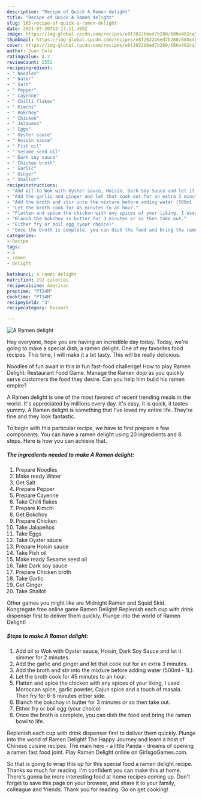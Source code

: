 ```yaml
---
description: "Recipe of Quick A Ramen delight"
title: "Recipe of Quick A Ramen delight"
slug: 163-recipe-of-quick-a-ramen-delight
date: 2021-07-20T13:17:11.495Z
image: https://img-global.cpcdn.com/recipes/e8f2022b6ed7b280/680x482cq70/a-ramen-delight-recipe-main-photo.jpg
thumbnail: https://img-global.cpcdn.com/recipes/e8f2022b6ed7b280/680x482cq70/a-ramen-delight-recipe-main-photo.jpg
cover: https://img-global.cpcdn.com/recipes/e8f2022b6ed7b280/680x482cq70/a-ramen-delight-recipe-main-photo.jpg
author: Juan Cole
ratingvalue: 4.2
reviewcount: 2552
recipeingredient:
- " Noodles"
- " Water"
- " Salt"
- " Pepper"
- " Cayenne"
- " Chilli flakes"
- " Kimchi"
- " Bokchoy"
- " Chicken"
- " Jalapeos"
- " Eggs"
- " Oyster sauce"
- " Hoisin sauce"
- " Fish oil"
- " Sesame seed oil"
- " Dark soy sauce"
- " Chicken broth"
- " Garlic"
- " Ginger"
- " Shallot"
recipeinstructions:
- "Add oil to Wok with Oyster sauce, Hoisin, Dark Soy Sauce and let it simmer for 2 minutes."
- "Add the garlic and ginger and let that cook out for an extra 3 minutes."
- "Add the broth and stir into the mixture before adding water (500ml - 1L)."
- "Let the broth cook for 45 minutes to an hour."
- "Flatten and spice the chicken with any spices of your liking, I used Moroccan spice, garlic powder, Cajun spice and a touch of masala. Then fry for 6-8 minutes either side."
- "Blanch the bokchoy in butter for 3 minutes or so then take out."
- "Either fry or boil egg (your choice)"
- "Once the broth is complete, you can dish the food and bring the ramen bowl to life."
categories:
- Recipe
tags:
- a
- ramen
- delight

katakunci: a ramen delight 
nutrition: 192 calories
recipecuisine: American
preptime: "PT24M"
cooktime: "PT34M"
recipeyield: "3"
recipecategory: Dessert

---
```



![A Ramen delight](https://img-global.cpcdn.com/recipes/e8f2022b6ed7b280/680x482cq70/a-ramen-delight-recipe-main-photo.jpg)

Hey everyone, hope you are having an incredible day today. Today, we're going to make a special dish, a ramen delight. One of my favorites food recipes. This time, I will make it a bit tasty. This will be really delicious.

Noodles of fun await in this in fun fast-food challenge! How to play Ramen Delight: Restaurant Food Game. Manage the Ramen dojo as you quickly serve customers the food they desire. Can you help him build his ramen empire?

A Ramen delight is one of the most favored of recent trending meals in the world. It's appreciated by millions every day. It's easy, it is quick, it tastes yummy. A Ramen delight is something that I've loved my entire life. They're fine and they look fantastic.


To begin with this particular recipe, we have to first prepare a few components. You can have a ramen delight using 20 ingredients and 8 steps. Here is how you can achieve that.

<!--inarticleads1-->

##### The ingredients needed to make A Ramen delight:

1. Prepare  Noodles
1. Make ready  Water
1. Get  Salt
1. Prepare  Pepper
1. Prepare  Cayenne
1. Take  Chilli flakes
1. Prepare  Kimchi
1. Get  Bokchoy
1. Prepare  Chicken
1. Take  Jalapeños
1. Take  Eggs
1. Take  Oyster sauce
1. Prepare  Hoisin sauce
1. Take  Fish oil
1. Make ready  Sesame seed oil
1. Take  Dark soy sauce
1. Prepare  Chicken broth
1. Take  Garlic
1. Get  Ginger
1. Take  Shallot


Other games you might like are Midnight Ramen and Squid Skid. Kongregate free online game Ramen Delight! Replenish each cup with drink dispenser first to deliver them quickly. Plunge into the world of Ramen Delight! 

<!--inarticleads2-->

##### Steps to make A Ramen delight:

1. Add oil to Wok with Oyster sauce, Hoisin, Dark Soy Sauce and let it simmer for 2 minutes.
1. Add the garlic and ginger and let that cook out for an extra 3 minutes.
1. Add the broth and stir into the mixture before adding water (500ml - 1L).
1. Let the broth cook for 45 minutes to an hour.
1. Flatten and spice the chicken with any spices of your liking, I used Moroccan spice, garlic powder, Cajun spice and a touch of masala. Then fry for 6-8 minutes either side.
1. Blanch the bokchoy in butter for 3 minutes or so then take out.
1. Either fry or boil egg (your choice)
1. Once the broth is complete, you can dish the food and bring the ramen bowl to life.


Replenish each cup with drink dispenser first to deliver them quickly. Plunge into the world of Ramen Delight! The Happy Journey and learn a host of Chinese cuisine recipes. The main hero - a little Panda - dreams of opening a ramen fast food joint. Play Ramen Delight online on GirlsgoGames.com. 

So that is going to wrap this up for this special food a ramen delight recipe. Thanks so much for reading. I'm confident you can make this at home. There's gonna be more interesting food at home recipes coming up. Don't forget to save this page on your browser, and share it to your family, colleague and friends. Thank you for reading. Go on get cooking!
